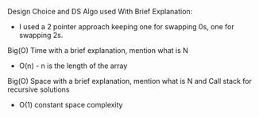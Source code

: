
Design Choice and DS Algo used With Brief Explanation:
- I used a 2 pointer approach keeping one for swapping 0s, one for swapping
2s.

Big(O) Time with a brief explanation, mention what is N
- O(n) - n is the length of the array

Big(O) Space with a brief explanation, mention what is N and Call stack for recursive solutions
- O(1) constant space complexity